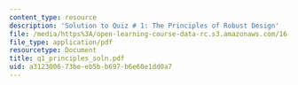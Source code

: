 ```yaml
---
content_type: resource
description: 'Solution to Quiz # 1: The Principles of Robust Design'
file: /media/https%3A/open-learning-course-data-rc.s3.amazonaws.com/16-881-robust-system-design-summer-1998/a312300673beeb5bb697b6e60e1dd0a7_q1_principles_soln.pdf
file_type: application/pdf
resourcetype: Document
title: q1_principles_soln.pdf
uid: a3123006-73be-eb5b-b697-b6e60e1dd0a7
---
```

